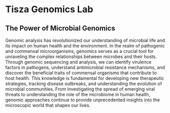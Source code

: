 # Tisza Genomics Lab

## The Power of Microbial Genomics

Genomic analysis has revolutionized our understanding of microbial life and its impact on human health and the environment. In the realm of pathogenic and commensal microorganisms, genomics serves as a crucial tool for unraveling the complex relationships between microbes and their hosts. Through genomic sequencing and analysis, we can identify virulence factors in pathogens, understand antimicrobial resistance mechanisms, and discover the beneficial traits of commensal organisms that contribute to host health. This knowledge is fundamental for developing new therapeutic strategies, tracking disease outbreaks, and understanding the evolution of microbial communities. From investigating the spread of emerging viral threats to understanding the role of the microbiome in human health, genomic approaches continue to provide unprecedented insights into the microscopic world that shapes our lives.
